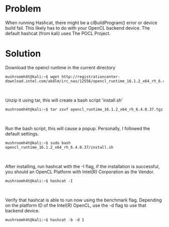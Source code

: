 # Problem
When running Hashcat, there might be a clBuildProgram() error or device build fail. This likely has to do with your OpenCL backend device. The default hashcat (from kali) uses The POCL Project. 


# Solution
Download the opencl runtime in the current directory
```console
mushroomh4t@kali:~$ wget http://registrationcenter-download.intel.com/akdlm/irc_nas/12556/opencl_runtime_16.1.2_x64_rh_6.4.0.37.tgz
```
<br>

Unzip it using tar, this will create a bash script 'install.sh'
```console
mushroomh4t@kali:~$ tar zxvf opencl_runtime_16.1.2_x64_rh_6.4.0.37.tgz 
```
<br>

Run the bash script, this will cause a popup. Personally, I followed the default settings. 
```console
mushroomh4t@kali:~$ sudo bash opencl_runtime_16.1.2_x64_rh_6.4.0.37/install.sh
```
<br>

After installing, run hashcat with the -I flag, if the installation is successful, you should an OpenCL Platform with Intel(R) Corporation as the Vendor. 
```console
mushroomh4t@kali:~$ hashcat -I
```
<br>

Verify that hashcat is able to run now using the benchmark flag. Depending on the platform ID of the Intel(R) OpenCL, use the -d flag to use that backend device.
```console
mushroomh4t@kali:~$ hashcat -b -d 1 
```
